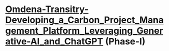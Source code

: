# [Omdena-Transitry-Developing_a_Carbon_Project_Management_Platform_Leveraging_Generative-AI_and_ChatGPT](https://omdena.com/projects/developing-carbon-registry-leveraging-ai-chatgpt/) (Phase-I)
